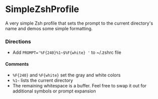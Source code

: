 # SimpleZshProfile
A very simple Zsh profile that sets the prompt to the current directory's name and demos some simple formatting.

### Directions
- Add `PROMPT='%F{240}%1~$%F{white} '` to ~/.zshrc file


#### Comments
- `%F{240}` and `%F{white}` set the gray and white colors
- `%1~` lists the current directory
- The remaining whitespace is a buffer. Feel free to swap it out for additional symbols or prompt expansion
